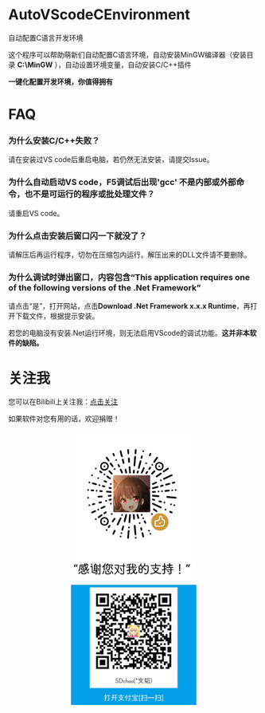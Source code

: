 # AutoVScodeCEnvironment
自动配置C语言开发环境

这个程序可以帮助萌新们自动配置C语言环境，自动安装MinGW编译器（安装目录
**C:\\MinGW**
），自动设置环境变量，自动安装C/C++插件

**一键化配置开发环境，你值得拥有**

# FAQ

### 为什么安装C/C++失败？
请在安装过VS code后重启电脑，若仍然无法安装，请提交Issue。

### 为什么自动启动VS code，F5调试后出现'gcc' 不是内部或外部命令，也不是可运行的程序或批处理文件？
请重启VS code。

### 为什么点击安装后窗口闪一下就没了？
请解压后再运行程序，切勿在压缩包内运行。解压出来的DLL文件请不要删除。

### 为什么调试时弹出窗口，内容包含“This application requires one of the following versions of the .Net Framework”
请点击“是”，打开网站，点击**Download .Net Framework x.x.x Runtime**，再打开下载文件，根据提示安装。

若您的电脑没有安装.Net运行环境，则无法启用VScode的调试功能。**这并非本软件的缺陷。**

# 关注我
您可以在Bilibili上关注我：[点击关注](https://space.bilibili.com/12263994)

如果软件对您有用的话，欢迎捐赠！

<div align=center display="inline-block">
  <img valign="middle" width="50%" height="50%" src="https://raw.githubusercontent.com/SDchao/TurboBoostSwitcher/master/TurboBoostSwitcher/Resources/wechat.png"/>  
 <img valign="middle" width="50%" height="50%" src="https://raw.githubusercontent.com/SDchao/TurboBoostSwitcher/master/TurboBoostSwitcher/Resources/alipay.jpg"/>
</div>

